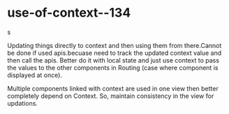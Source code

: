 # use-of-context--134
s

Updating things directly to context and then using them from there.Cannot be done if used apis.becuase need to track the updated context value and then call the apis. Better do it with local state and just use context to pass the values to the other components in Routing (case where component is displayed at once).

  Multiple components linked with context are used in one view then better completely depend on Context. So, maintain consistency in the view for updations.
